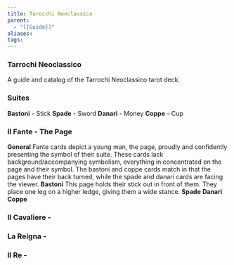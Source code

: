 ```yaml
---
title: Tarocchi Neoclassico
parent:
  - "[[Guide]]"
aliases: 
tags:
---
```

### Tarrochi Neoclassico
A guide and catalog of the Tarrochi Neoclassico tarot deck.
### Suites
**Bastoni** - Stick
**Spade** - Sword
**Danari** - Money
**Coppe** - Cup
### Il Fante - The Page
**General**
	Fante cards depict a young man, the page, proudly and confidently presenting the symbol of their suite. These cards lack background/accompanying symbolism, everything in concentrated on the page and their symbol. The bastoni and coppe cards match in that the pages have their back turned, while the spade and danari cards are facing the viewer.
**Bastoni**
	This page holds their stick out in front of them. They place one leg on a higher ledge, giving them a wide stance.
**Spade**
**Danari**
**Coppe**
### Il Cavaliere - 
### La Reigna - 
### Il Re - 